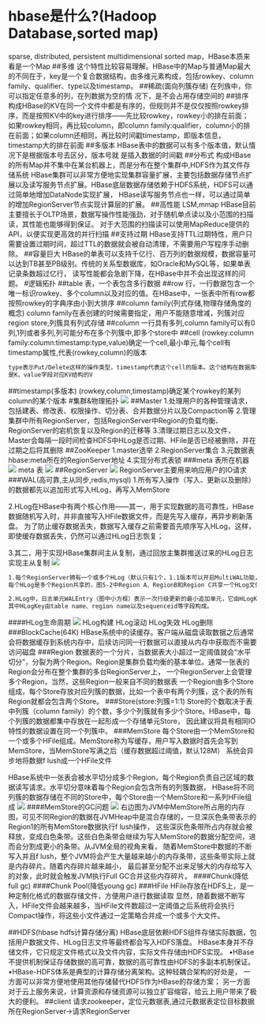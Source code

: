 # hbase是什么?(Hadoop Database,sorted map)
sparse, distributed, persistent multidimensional sorted map，HBase本质来看是一个Map
##多维
这个特性比较容易理解。HBase中的Map与普通Map最大的不同在于，key是一个复合数据结构，由多维元素构成，包括rowkey、column family、qualifier、type以及timestamp。
##稀疏(面向列簇存储)
在列族中，你可以指定任意多的列，在列数据为空的情 况下，是不会占用存储空间的
##排序
构成HBase的KV在同一个文件中都是有序的，但规则并不是仅仅按照rowkey排序，而是按照KV中的key进行排序——先比较rowkey，rowkey小的排在前面；
如果rowkey相同，再比较column，即column family:qualifier，column小的排在前面；如果column还相同，再比较时间戳timestamp，即版本信息，timestamp大的排在前面
##多版本
HBase表中的数据可以有多个版本值，默认情况下是根据版本号去区分，版本号就 是插入数据的时间戳
##分布式
构成HBase的所有Map并不集中在某台机器上，而是分布在整个集群中,HDFS作为其文件存储系统
HBase集群可以非常方便地实现集群容量扩展，主要包括数据存储节点扩展以及读写服务节点扩展。HBase底层数据存储依赖于HDFS系统，HDFS可以通过简单地增加DataNode实现扩展，
HBase读写服务节点也一样，可以通过简单的增加RegionServer节点实现计算层的扩展。
##高性能
LSM,mmap
HBase目前主要擅长于OLTP场景，数据写操作性能强劲，对于随机单点读以及小范围的扫描读，其性能也能够得到保证。
对于大范围的扫描读可以使用MapReduce提供的API，以便实现更高效的并行扫描
##支持过期
HBase支持TTL过期特性，用户只需要设置过期时间，超过TTL的数据就会被自动清理，不需要用户写程序手动删除。
##容量巨大
HBase的单表可以支持千亿行、百万列的数据规模，数据容量可以达到TB甚至PB级别。传统的关系型数据库，如Oracle和MySQL等，如果单表记录条数超过亿行，
读写性能都会急剧下降，在HBase中并不会出现这样的问题。
#逻辑拓扑
##table
表，一个表包含多行数据
##row
行，一行数据包含一个唯一标识rowkey、多个column以及对应的值。在HBase中，一张表中所有row都按照rowkey的字典序由小到大排序
##column family(列式存储,物理存储角度的概念)
column family在表创建的时候需要指定，用户不能随意增减，列簇对应region store,列簇具有列式存储
##column
一行具有多列,column family可以有0列,1列或者多列,列可能分布在多个列簇中,即多个store中
##cell
(rowkey:column family:column:timestamp:type,value)确定一个cell,最小单元,每个cell有timestamp属性,代表(rowkey,column)的版本
```asp
type表示Put/Delete这样的操作类型，timestamp代表这个cell的版本。这个结构在数据库中实际是以KV结构存储的，其中（row, column,timestamp, type）
是K，value字段对应KV结构的V
```
##timestamp(多版本)
(rowkey,column,timestamp)确定某个rowkey的某列column的某个版本
#集群&物理拓扑
![](.z_01_hbase_01_拓扑_images/9b6f9e57.png)
##Master
1.处理用户的各种管理请求，包括建表、修改表、权限操作、切分表、合并数据分片以及Compaction等
2.管理集群中所有RegionServer，包括RegionServer中Region的负载均衡、RegionServer的宕机恢复以及Region的迁移等
3.清理过期日志以及文件，Master会每隔一段时间检查HDFS中HLog是否过期、HFile是否已经被删除，并在过期之后将其删除
##ZooKeeper
1.master选举
2.RegionServer集合
3.元数据表hbase:meta所在的RegionServer地址
4.实现分布式表锁
[](https://weread.qq.com/web/reader/632326807192b335632d09ckc7432af0210c74d97b01b1c)
###meta 表所在机器
[](https://lihuimintu.github.io/2019/06/30/HBase-Meta/)
![](.z_01_hbase_01_拓扑_images/c1ce3d7a.png)
meta 表
![](.z_01_hbase_01_拓扑_images/564d93e7.png)
##RegionServer
![](.z_02_hbase_01_拓扑_物理存储_images/be17840e.png)
RegionServer主要用来响应用户的IO请求
###WAL(高可靠,主从同步,redis,mysql)
1.所有写入操作（写入、更新以及删除）的数据都先以追加形式写入HLog，再写入MemStore

2.HLog在HBase中有两个核心作用——其一，用于实现数据的高可靠性，HBase数据随机写入时，并非直接写入HFile数据文件，而是先写入缓存，再异步刷新落盘。
为了防止缓存数据丢失，数据写入缓存之前需要首先顺序写入HLog，这样，即使缓存数据丢失，仍然可以通过HLog日志恢复；

3.其二，用于实现HBase集群间主从复制，通过回放主集群推送过来的HLog日志实现主从复制
![](.z_02_hbase_01_拓扑_物理存储_images/594b05db.png)
[](https://weread.qq.com/web/reader/632326807192b335632d09ck1ff325f02181ff1de7742fc)
```asp
1.每个RegionServer拥有一个或多个HLog（默认只有1个，1.1版本可以开启MultiWAL功能，允许多个HLog）。
每个HLog是多个Region共享的，图5-2中Region A、RegionB和Region C共享一个HLog文件。

2.HLog中，日志单元WALEntry（图中小方框）表示一次行级更新的最小追加单元，它由HLogKey和WALEdit两部分组成，
其中HLogKey由table name、region name以及sequenceid等字段构成。
```
####HLog生命周期
[](https://weread.qq.com/web/reader/632326807192b335632d09ck1ff325f02181ff1de7742fc)
![](.z_02_hbase_01_拓扑_物理存储_images/f248ae15.png)
HLog构建
HLog滚动
HLog失效
HLog删除
###BlockCache(64K)
HBase系统中的读缓存。客户端从磁盘读取数据之后通常会将数据缓存到系统内存中，后续访问同一行数据可以直接从内存中获取而不需要访问磁盘
###Region
数据表的一个分片，当数据表大小超过一定阈值就会“水平切分”，分裂为两个Region。Region是集群负载均衡的基本单位。通常一张表的Region会分布在整个集群的多台RegionServer上，
一个RegionServer上会管理多个Region，当然，这些Region一般来自不同的数据表
一个Region由多个Store组成，每个Store存放对应列簇的数据，比如一个表中有两个列簇，这个表的所有Region就都会包含两个Store。
###Store(store:列簇=1:1)
Store的个数取决于表中列簇（column family）的个数，多少个列簇就有多少个Store。HBase中，每个列簇的数据都集中存放在一起形成一个存储单元Store，
因此建议将具有相同IO特性的数据设置在同一个列簇中。
###MemStore
每个Store由一个MemStore和一个或多个HFile组成。MemStore称为写缓存，用户写入数据时首先会写到MemStore，当MemStore写满之后（缓存数据超过阈值，默认128M）
系统会异步地将数据f lush成一个HFile文件

HBase系统中一张表会被水平切分成多个Region，每个Region负责自己区域的数据读写请求。水平切分意味着每个Region会包含所有的列簇数据，
HBase将不同列簇的数据存储在不同的Store中，每个Store由一个MemStore和一系列HFile组成
![](.z_02_hbase_01_拓扑_物理存储_images/a1aea1c0.png)
####MemStore的GC问题
![](.z_02_hbase_01_拓扑_物理存储_images/6d619bff.png)
右边图为JVM中MemStore所占用的内存图，可见不同Region的数据在JVMHeap中是混合存储的，一旦深灰色条带表示的Region1的所有MemStore数据执行f lush操作，
这些深灰色条带所占内存就会被释放，变成白色条带。这些白色条带会继续为写入MemStore的数据分配空间，进而会分割成更小的条带。从JVM全局的视角来看，
随着MemStore中数据的不断写入并且f lush，整个JVM将会产生大量越来越小的内存条带，这些条带实际上就是内存碎片。随着内存碎片越来越小，
最后甚至分配不出来足够大的内存给写入的对象，此时就会触发JVM执行Full GC合并这些内存碎片。
####Chunk(降低full gc)
[](https://weread.qq.com/web/reader/632326807192b335632d09ck8e232ec02198e296a067180)
####Chunk Pool(降低young gc)
###HFile
HFile存放在HDFS上，是一种定制化格式的数据存储文件，方便用户进行数据读取
显然，随着数据不断写入，HFile文件会越来越多，当HFile文件数超过一定阈值之后系统将会执行Compact操作，将这些小文件通过一定策略合并成一个或多个大文件。

##HDFS(hbase hdfs计算存储分离)
HBase底层依赖HDFS组件存储实际数据，包括用户数据文件、HLog日志文件等最终都会写入HDFS落盘。
HBase本身并不存储文件，它只规定文件格式以及文件内容，实际文件存储由HDFS实现。
•HBase不提供机制保证存储数据的高可靠，数据的高可靠性由HDFS的多副本机制保证。
•HBase-HDFS体系是典型的计算存储分离架构。这种轻耦合架构的好处是，
一方面可以非常方便地使用其他存储替代HDFS作为HBase的存储方案；
另一方面对于云上服务来说，计算资源和存储资源可以独立扩容缩容，给云上用户带来了极大的便利。
##client
请求zookeeper，定位元数据表,通过元数据表定位目标数据所在RegionServer->请求RegionServer
